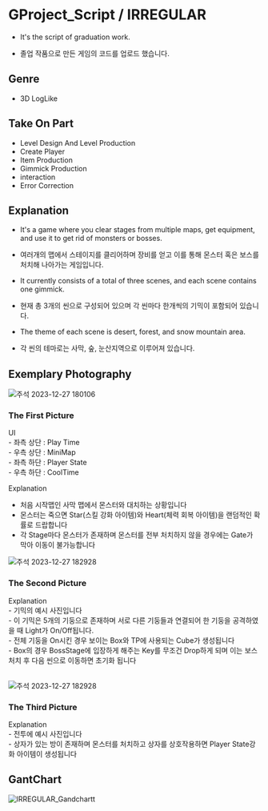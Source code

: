 # GProject_Script / IRREGULAR
- It's the script of graduation work.<br/> 
* 졸업 작품으로 만든 게임의 코드를 업로드 했습니다.<br/> 

## Genre<br/> 
- 3D LogLike

## Take On Part
- Level Design And Level Production<br/>
- Create Player<br/>
- Item Production<br/>
- Gimmick Production<br/>
- interaction<br/>
- Error Correction<br/>

## Explanation<br/>
- It's a game where you clear stages from multiple maps, get equipment, and use it to get rid of monsters or bosses.<br/>
* 여러개의 맵에서 스테이지를 클리어하며 장비를 얻고 이를 통해 몬스터 혹은 보스를 처치해 나아가는 게임입니다.<br/>
- It currently consists of a total of three scenes, and each scene contains one gimmick.<br/>
* 현재 총 3개의 씬으로 구성되어 있으며 각 씬마다 한개씩의 기믹이 포함되어 있습니다.<br/>
- The theme of each scene is desert, forest, and snow mountain area.<br/>
* 각 씬의 테마로는 사막, 숲, 눈산지역으로 이루어져 있습니다.

## Exemplary Photography

![주석 2023-12-27 180106](https://github.com/sju1026/GProject_Script/assets/128655662/e844fdfc-6755-4400-9434-3d34af36a428)<br/>

<h3>The First Picture</h3>
UI<br/>
- 좌측 상단 : Play Time<br/>
- 우측 상단 : MiniMap<br/>
- 좌측 하단 : Player State<br/>
- 우측 하단 : CoolTime<br/>

Explanation<br/>
- 처음 시작맵인 사막 맵에서 몬스터와 대치하는 상황입니다<br/>
- 몬스터는 죽으면 Star(스킬 강화 아이템)와 Heart(체력 회복 아이템)을 랜덤적인 확률로 드랍합니다<br/>
- 각 Stage마다 몬스터가 존재하며 몬스터를 전부 처치하지 않을 경우에는 Gate가 막아 이동이 불가능합니다<br/>

![주석 2023-12-27 182928](https://github.com/sju1026/GProject_Script/assets/128655662/047257cf-52c0-4ab8-a416-03ffe394897d)<br/>

<h3>The Second Picture</h3>
Explanation<br/>
- 기믹의 예시 사진입니다<br/>
- 이 기믹은 5개의 기둥으로 존재하며 서로 다른 기둥들과 연결되어 한 기둥을 공격하였을 때 Light가 On/Off됩니다.<br/>
- 전체 기둥을 On시킨 경우 보이는 Box와 TP에 사용되는 Cube가 생성됩니다<br/>
- Box의 경우 BossStage에 입장하게 해주는 Key를 무조건 Drop하게 되며 이는 보스 처치 후 다음 씬으로 이동하면 초기화 됩니다<br/><br/>

![주석 2023-12-27 182928](https://github.com/sju1026/GProject_Script/assets/128655662/047257cf-52c0-4ab8-a416-03ffe394897d) <br/>

<h3>The Third Picture</h3>
Explanation<br/>
- 전투에 예시 사진입니다<br/>
- 상자가 있는 방이 존재하며 몬스터를 처치하고 상자를 상호작용하면 Player State강화 아이템이 생성됩니다<br/>

## GantChart
![IRREGULAR_Gandchartt](https://github.com/sju1026/GProject_Script/assets/128655662/e35638bc-7d1e-4444-be1d-8a8953749314)
